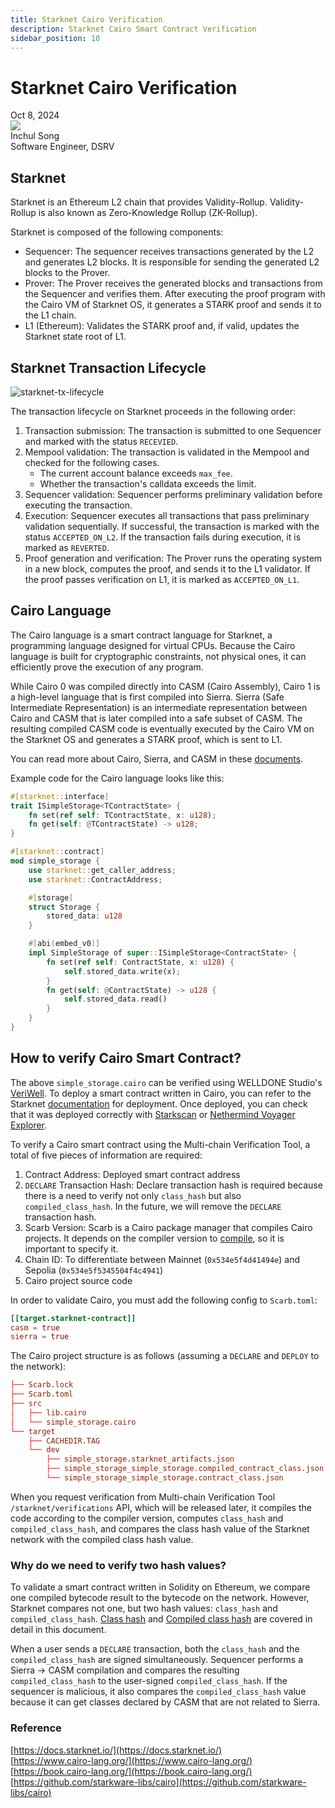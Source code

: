 ```yaml
---
title: Starknet Cairo Verification
description: Starknet Cairo Smart Contract Verification
sidebar_position: 10
---
```


# Starknet Cairo Verification

<div>
  <span className='author-sm'>Oct 8, 2024</span>
  <div className='author-div'>
    <div className='author-avatars'>
      <a href='https://github.com/inchori' target='_blank'><img src='https://avatars.githubusercontent.com/u/49394875?v=4' /></a>
    </div>
    <div>
      <span className='author-name'>Inchul Song</span><br/>
      <span className='author-sm'>Software Engineer, DSRV </span>
    </div>
  </div>
</div>

## Starknet

Starknet is an Ethereum L2 chain that provides Validity-Rollup. Validity-Rollup is also known as Zero-Knowledge Rollup (ZK-Rollup).

Starknet is composed of the following components:

- Sequencer: The sequencer receives transactions generated by the L2 and generates L2 blocks. It is responsible for sending the generated L2 blocks to the Prover.
- Prover: The Prover receives the generated blocks and transactions from the Sequencer and verifies them. After executing the proof program with the Cairo VM of Starknet OS, it generates a STARK proof and sends it to the L1 chain.
- L1 (Ethereum): Validates the STARK proof and, if valid, updates the Starknet state root of L1.

## Starknet Transaction Lifecycle

![starknet-tx-lifecycle](img/starknet-tx-lifecycle.png?raw=true 'starknet-tx-lifecycle')

The transaction lifecycle on Starknet proceeds in the following order:

1. Transaction submission: The transaction is submitted to one Sequencer and marked with the status `RECEVIED`.
2. Mempool validation: The transaction is validated in the Mempool and checked for the following cases.
   - The current account balance exceeds `max_fee`.
   - Whether the transaction's calldata exceeds the limit.
3. Sequencer validation: Sequencer performs preliminary validation before executing the transaction.
4. Execution: Sequencer executes all transactions that pass preliminary validation sequentially. If successful, the transaction is marked with the status `ACCEPTED_ON_L2`. If the transaction fails during execution, it is marked as `REVERTED`.
5. Proof generation and verification: The Prover runs the operating system in a new block, computes the proof, and sends it to the L1 validator. If the proof passes verification on L1, it is marked as `ACCEPTED_ON_L1`.

## Cairo Language

The Cairo language is a smart contract language for Starknet, a programming language designed for virtual CPUs. Because the Cairo language is built for cryptographic constraints, not physical ones, it can efficiently prove the execution of any program.

While Cairo 0 was compiled directly into CASM (Cairo Assembly), Cairo 1 is a high-level language that is first compiled into Sierra. Sierra (Safe Intermediate Representation) is an intermediate representation between Cairo and CASM that is later compiled into a safe subset of CASM. The resulting compiled CASM code is eventually executed by the Cairo VM on the Starknet OS and generates a STARK proof, which is sent to L1.

You can read more about Cairo, Sierra, and CASM in these [documents](https://docs.starknet.io/architecture-and-concepts/smart-contracts/cairo-and-sierra/).

Example code for the Cairo language looks like this:

```rust title="simple_storage.cairo"
#[starknet::interface]
trait ISimpleStorage<TContractState> {
    fn set(ref self: TContractState, x: u128);
    fn get(self: @TContractState) -> u128;
}

#[starknet::contract]
mod simple_storage {
    use starknet::get_caller_address;
    use starknet::ContractAddress;

    #[storage]
    struct Storage {
        stored_data: u128
    }

    #[abi(embed_v0)]
    impl SimpleStorage of super::ISimpleStorage<ContractState> {
        fn set(ref self: ContractState, x: u128) {
            self.stored_data.write(x);
        }
        fn get(self: @ContractState) -> u128 {
            self.stored_data.read()
        }
    }
}
```

## How to verify Cairo Smart Contract?

The above `simple_storage.cairo` can be verified using WELLDONE Studio's [VeriWell](https://veriwell.dev/). To deploy a smart contract written in Cairo, you can refer to the Starknet [documentation](https://docs.starknet.io/quick-start/environment-setup/) for deployment. Once deployed, you can check that it was deployed correctly with [Starkscan](https://starkscan.co/) or [Nethermind Voyager Explorer](https://voyager.online/).

To verify a Cairo smart contract using the Multi-chain Verification Tool, a total of five pieces of information are required:

1. Contract Address: Deployed smart contract address
2. `DECLARE` Transaction Hash: Declare transaction hash is required because there is a need to verify not only `class_hash` but also `compiled_class_hash`. In the future, we will remove the `DECLARE` transaction hash.
3. Scarb Version: Scarb is a Cairo package manager that compiles Cairo projects. It depends on the compiler version to [compile](https://github.com/starkware-libs/cairo/blob/410069c5745800bab4fbd2f0f4ff0bbfc59209d6/crates/cairo-lang-starknet-classes/src/contract_class.rs#L49), so it is important to specify it.
4. Chain ID: To differentiate between Mainnet (`0x534e5f4d41494e`) and Sepolia (`0x534e5f5345504f4c4941`)
5. Cairo project source code

In order to validate Cairo, you must add the following config to `Scarb.toml`:

```toml
[[target.starknet-contract]]
casm = true
sierra = true
```

The Cairo project structure is as follows (assuming a `DECLARE` and `DEPLOY` to the network):

```toml
├── Scarb.lock
├── Scarb.toml
├── src
│   ├── lib.cairo
│   └── simple_storage.cairo
└── target
    ├── CACHEDIR.TAG
    └── dev
        ├── simple_storage.starknet_artifacts.json
        ├── simple_storage_simple_storage.compiled_contract_class.json
        └── simple_storage_simple_storage.contract_class.json
```

When you request verification from Multi-chain Verification Tool `/starknet/verifications` API, which will be released later, it compiles the code according to the compiler version, computes `class_hash` and `compiled_class_hash`, and compares the class hash value of the Starknet network with the compiled class hash value.

### Why do we need to verify two hash values?

To validate a smart contract written in Solidity on Ethereum, we compare one compiled bytecode result to the bytecode on the network. However, Starknet compares not one, but two hash values: `class_hash` and `compiled_class_hash`. [Class hash](https://docs.starknet.io/architecture-and-concepts/smart-contracts/class-hash/) and [Compiled class hash](https://docs.starknet.io/architecture-and-concepts/smart-contracts/compiled-class-hash/) are covered in detail in this document.

When a user sends a `DECLARE` transaction, both the `class_hash` and the `compiled_class_hash` are signed simultaneously. Sequencer performs a Sierra → CASM compilation and compares the resulting `compiled_class_hash` to the user-signed `compiled_class_hash`. If the sequencer is malicious, it also compares the `compiled_class_hash` value because it can get classes declared by CASM that are not related to Sierra.

### Reference

[https://docs.starknet.io/](https://docs.starknet.io/)  
[https://www.cairo-lang.org/](https://www.cairo-lang.org/)  
[https://book.cairo-lang.org/](https://book.cairo-lang.org/)  
[https://github.com/starkware-libs/cairo](https://github.com/starkware-libs/cairo)
